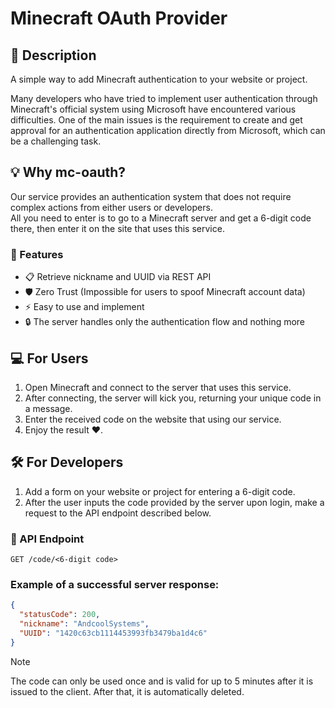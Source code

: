 # Minecraft OAuth Provider

## 🚀 Description
A simple way to add Minecraft authentication to your website or project.

Many developers who have tried to implement user authentication through Minecraft's official system using Microsoft have encountered various difficulties. One of the main issues is the requirement to create and get approval for an authentication application directly from Microsoft, which can be a challenging task.

## 💡 Why mc-oauth?
Our service provides an authentication system that does not require complex actions from either users or developers.  
All you need to enter is to go to a Minecraft server and get a 6-digit code there, then enter it on the site that uses this service.

### 🔑 Features
- 📋 Retrieve nickname and UUID via REST API
- 🛡️ Zero Trust (Impossible for users to spoof Minecraft account data)
- ⚡ Easy to use and implement
- 🔒 The server handles only the authentication flow and nothing more

## 💻 For Users
1. Open Minecraft and connect to the server that uses this service.
2. After connecting, the server will kick you, returning your unique code in a message.
3. Enter the received code on the website that using our service.
4. Enjoy the result ❤.

## 🛠️ For Developers
1. Add a form on your website or project for entering a 6-digit code.
2. After the user inputs the code provided by the server upon login, make a request to the API endpoint described below.

### 📡 API Endpoint
```
GET /code/<6-digit code>
```

### Example of a successful server response:
```json
{
  "statusCode": 200,
  "nickname": "AndcoolSystems",
  "UUID": "1420c63cb1114453993fb3479ba1d4c6"
}
```

> [!NOTE]
> The code can only be used once and is valid for up to 5 minutes after it is issued to the client. After that, it is automatically deleted.
